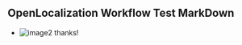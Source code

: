 ## OpenLocalization Workflow Test MarkDown
* ![image2<ph id="ph1">](.\cffd7c51-39c7-4d88-b2cd-e6e2f655e64c.png)</ph> thanks!

<!--HONumber=Nov16_HO2-->


